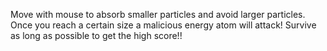 Move with mouse to absorb smaller particles and avoid larger particles. Once you reach a certain size a malicious energy atom will attack! Survive as long as possible to get the high score!!
